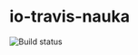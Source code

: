 # io-travis-nauka

![Build status](https://travis-ci.com/05032MB/io-travis-nauka.svg?branch=master)
